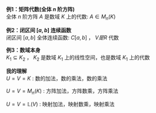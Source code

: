 **例1：矩阵代数(全体 $n$ 阶方阵)**  
全体 $n$ 阶方阵 $A$ 是数域 $K$ 上的代数:  $A\in M_n(K)$  
  
**例2：闭区间 $[a,b]$ 连续函数**  
闭区间 $[a,b]$ 全体连续函数:  $C[a,b]$ ， $V是R$ 代数  
  
**例3：数域本身**  
 $K_1\subseteq K_2$ ， $K_2$ 是数域 $K_1$ 上的线性空间，也是数域 $K_1$ 上的代数  
  
**我的理解**  
 $U=V=K$ : 数的加法，数的乘法，数的乘法  
  
 $U=V=M_n(K)$ : 方阵加法，方阵数乘，方阵乘法  
  
 $U=V=\mathbb L(V)$ : 映射加法，映射数乘，映射乘法  
